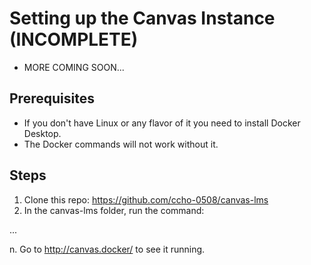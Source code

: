 # Setting up the Canvas Instance  (INCOMPLETE)

- MORE COMING SOON...

## Prerequisites
- If you don't have Linux or any flavor of it you need to install Docker Desktop.
- The Docker commands will not work without it. 

## Steps
1. Clone this repo: https://github.com/ccho-0508/canvas-lms
2. In the canvas-lms folder, run the command:

...

n. Go to http://canvas.docker/ to see it running.